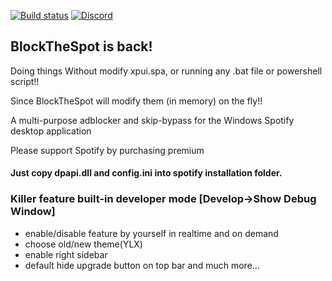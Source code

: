 [![Build status](https://ci.appveyor.com/api/projects/status/31l6ynm0a1fhr2vs/branch/master?svg=true)](https://ci.appveyor.com/project/mrpond/blockthespot/branch/master) [![Discord](https://discord.com/api/guilds/807273906872123412/widget.png)](https://discord.gg/p43cusgUPm)


## BlockTheSpot is back! 

Doing things Without modify xpui.spa, or running any .bat file or powershell script!!

Since BlockTheSpot will modify them (in memory) on the fly!!

A multi-purpose adblocker and skip-bypass for the Windows Spotify desktop application

Please support Spotify by purchasing premium

#### Just copy dpapi.dll and config.ini into spotify installation folder.

### Killer feature built-in developer mode [Develop->Show Debug Window]
- enable/disable feature by yourself in realtime and on demand
- choose old/new theme(YLX)
- enable right sidebar
- default hide upgrade button on top bar
and much more...




